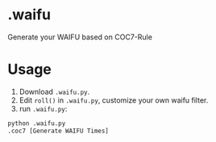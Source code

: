 # .waifu
Generate your WAIFU based on COC7-Rule

# Usage
1. Download `.waifu.py`.
2. Edit `roll()` in `.waifu.py`, customize your own waifu filter.
3. run `.waifu.py`:
```python
python .waifu.py
.coc7 [Generate WAIFU Times]
```
